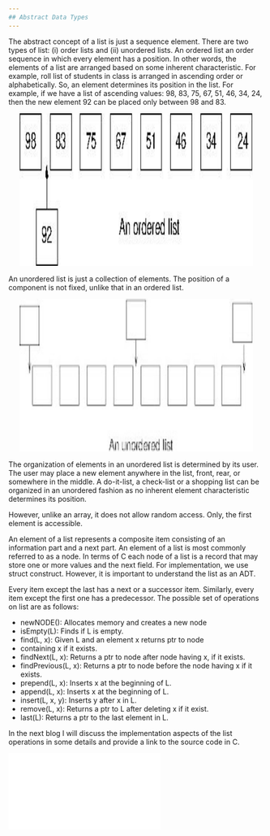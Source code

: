 ```yaml
---
## Abstract Data Types
---
```

The abstract concept of a list is just a sequence element. There are two types of list: (i) order lists and (ii) unordered 
lists. An ordered list an order sequence in which every element has a position. In other words, the elements of a list are 
arranged based on some inherent characteristic. For example, roll list of students in class is arranged in ascending order or 
alphabetically. So, an element determines its position in the list. For example, if we have a list of ascending values: 98, 83, 
75, 67, 51, 46, 34, 24, then the new element 92 can be placed only between 98 and 83.
<p align="center">
  <img width="460" height="300" src="https://github.com/rkgIITBh/Data-Structures.io/blob/gh-pages/images/orderlist.jpg">
</p>
An unordered list is just a collection of elements. The position of a component is not fixed, unlike that in an ordered list. 
<p align="center">
  <img width="460" height="300" src="https://github.com/rkgIITBh/Data-Structures.io/blob/gh-pages/images/unorderedlist.jpg?">
</p>
The organization of elements in an unordered list is determined by its user. The user may place a new element anywhere in the 
list, front, rear, or somewhere in the middle. A do-it-list, a check-list or a shopping list can be organized in an unordered 
fashion as no inherent element characteristic determines its position.

However, unlike an array, it does not allow random access. Only, the first element is accessible. 

An element of a list represents a composite item consisting of an information part and a next part. An element of a list is most 
commonly referred to as a node. In terms of C each node of a list is a record that may store one or more values and the next
field. For implementation, we use struct construct. However, it is important to understand the list as an ADT.

Every item except the last has a next or a successor item. Similarly, every item except the first one has a predecessor. The 
possible set of  operations on list are as follows:

- newNODE(): Allocates memory and creates a new node
- isEmpty(L): Finds if L is empty.
- find(L, x): Given L and an element x returns ptr to node
- containing x if it exists.
- findNext(L, x): Returns a ptr to node after node having x, if
  it exists.
- findPrevious(L, x): Returns a ptr to node before the node
  having x if it exists.
- prepend(L, x): Inserts x at the beginning of L.
- append(L, x): Inserts x at the beginning of L.
- insert(L, x, y): Inserts y after x in L.
- remove(L, x): Returns a ptr to L after deleting x if it exist.
- last(L): Returns a ptr to the last element in L.

In the next blog I will discuss the implementation aspects of the list operations in some details and provide a link to the 
source code in C. 

![Back to Index](../index.md)
